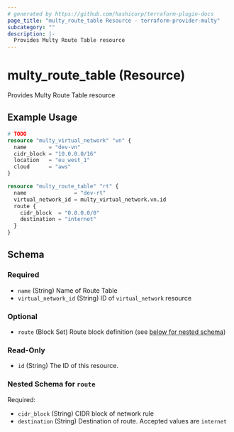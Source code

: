 ```yaml
---
# generated by https://github.com/hashicorp/terraform-plugin-docs
page_title: "multy_route_table Resource - terraform-provider-multy"
subcategory: ""
description: |-
  Provides Multy Route Table resource
---
```


# multy_route_table (Resource)

Provides Multy Route Table resource

## Example Usage

```terraform
# TODO
resource "multy_virtual_network" "vn" {
  name       = "dev-vn"
  cidr_block = "10.0.0.0/16"
  location   = "eu_west_1"
  cloud      = "aws"
}

resource "multy_route_table" "rt" {
  name               = "dev-rt"
  virtual_network_id = multy_virtual_network.vn.id
  route {
    cidr_block  = "0.0.0.0/0"
    destination = "internet"
  }
}
```

<!-- schema generated by tfplugindocs -->
## Schema

### Required

- `name` (String) Name of Route Table
- `virtual_network_id` (String) ID of `virtual_network` resource

### Optional

- `route` (Block Set) Route block definition (see [below for nested schema](#nestedblock--route))

### Read-Only

- `id` (String) The ID of this resource.

<a id="nestedblock--route"></a>
### Nested Schema for `route`

Required:

- `cidr_block` (String) CIDR block of network rule
- `destination` (String) Destination of route. Accepted values are `internet`


